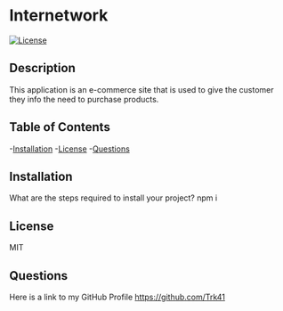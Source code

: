 # Internetwork

  
  [![License](https://img.shields.io/badge/License-MIT-blue.svg)](https://opensource.org/licenses/MIT)
  
  
  ## Description
  This application is an e-commerce site that is used to give the customer they info the need to purchase products.

  ## Table of Contents
  -[Installation](#installation)
  -[License](#license)
  -[Questions](#questions)

  ## Installation
  What are the steps required to install your project?
  npm i

  ## License
  MIT

  ## Questions
  Here is a link to my GitHub Profile https://github.com/Trk41